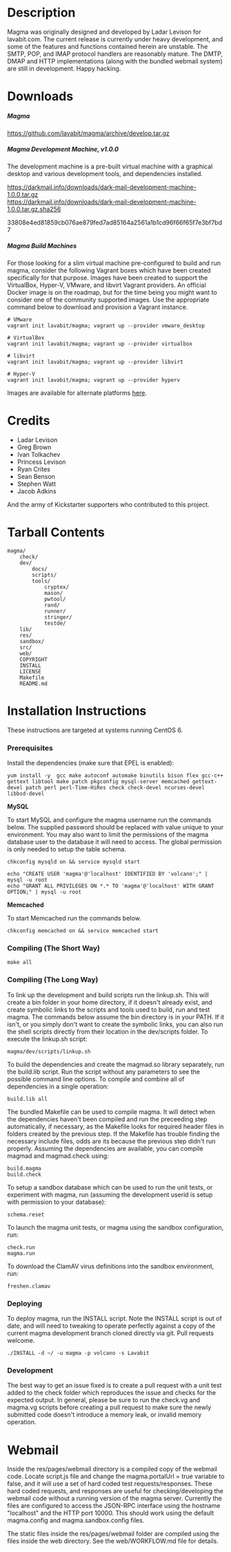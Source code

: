 # Description

Magma was originally designed and developed by Ladar Levison for lavabit.com. The current release is currently under heavy development, and some of the features and functions contained herein are unstable. The SMTP, POP, and IMAP protocol handlers are reasonably mature. The DMTP, DMAP and HTTP implementations (along with the bundled webmail system) are still in development. Happy hacking.

# Downloads

##### Magma

https://github.com/lavabit/magma/archive/develop.tar.gz

##### Magma Development Machine, v1.0.0

The development machine is a pre-built virtual machine with a graphical desktop and various development tools, and dependencies installed.

https://darkmail.info/downloads/dark-mail-development-machine-1.0.0.tar.gz    
https://darkmail.info/downloads/dark-mail-development-machine-1.0.0.tar.gz.sha256    

33808e4ed81859cb076ae879fed7ad85164a2561a1b1cd96f66f65f7e3bf7bd7

##### Magma Build Machines

For those looking for a slim virtual machine pre-configured to build and run magma, consider the following Vagrant boxes which have been created specifically for that purpose. Images have been created to support the VirtualBox, Hyper-V, VMware, and libvirt Vagrant providers. An official Docker image is on the roadmap, but for the time being you might want to consider one of the community supported images. Use the appropriate command below to download and provision a Vagrant instance.

```shell
# VMware
vagrant init lavabit/magma; vagrant up --provider vmware_desktop

# VirtualBox
vagrant init lavabit/magma; vagrant up --provider virtualbox

# libvirt
vagrant init lavabit/magma; vagrant up --provider libvirt

# Hyper-V
vagrant init lavabit/magma; vagrant up --provider hyperv
```

Images are available for alternate platforms [here](https://atlas.hashicorp.com/lavabit).

# Credits

- Ladar Levison
- Greg Brown
- Ivan Tolkachev
- Princess Levison
- Ryan Crites
- Sean Benson
- Stephen Watt
- Jacob Adkins

And the army of Kickstarter supporters who contributed to this project.

# Tarball Contents

```
magma/
	check/
	dev/
		docs/
		scripts/
		tools/
			cryptex/
			mason/
			pwtool/
			rand/
			runner/
			stringer/
			testde/
	lib/
	res/
	sandbox/
	src/
	web/
	COPYRIGHT
	INSTALL
	LICENSE
	Makefile
	README.md
```

# Installation Instructions

These instructions are targeted at systems running CentOS 6.

### Prerequisites

Install the dependencies (make sure that EPEL is enabled):

```shell
yum install -y  gcc make autoconf automake binutils bison flex gcc-c++ gettext libtool make patch pkgconfig mysql-server memcached gettext-devel patch perl perl-Time-HiRes check check-devel ncurses-devel libbsd-devel
```

**MySQL**

To start MySQL and configure the magma username run the commands below. The supplied password should be replaced with value unique to your environment. You may also want to limit the permissions of the magma database user to the database it will need to access. The global permission is only needed to setup the table schema.

```shell
chkconfig mysqld on && service mysqld start

echo "CREATE USER 'magma'@'localhost' IDENTIFIED BY 'volcano';" | mysql -u root
echo "GRANT ALL PRIVILEGES ON *.* TO 'magma'@'localhost' WITH GRANT OPTION;" | mysql -u root
```

**Memcached**

To start Memcached run the commands below.

```shell
chkconfig memcached on && service memcached start
```
### Compiling (The Short Way)

```shell
make all
```

### Compiling (The Long Way)

To link up the development and build scripts run the linkup.sh. This will create a bin folder in your home directory, if it doesn't already exist, and create symbolic links to the scripts and tools used to build, run and test magma. The commands below assume the bin directory is in your PATH. If it isn't, or you simply don't want to create the symbolic links, you can also run the shell scripts directly from their location in the dev/scripts folder. To execute the linkup.sh script:

```shell
magma/dev/scripts/linkup.sh
```

To build the dependencies and create the magmad.so library separately, run the build.lib script. Run the script without any parameters to see the possible command line options. To compile and combine all of dependencies in a single operation:

```shell
build.lib all
```

The bundled Makefile can be used to compile magma. It will detect when the dependencies haven't been compiled and run the preceeding step automatically, if necessary, as the Makefile looks for required header files in folders created by the previous step. If the Makefile has trouble finding the necessary include files, odds are its because the previous step didn't run properly. Assuming the dependencies are available, you can compile magmad and magmad.check using:

```shell
build.magma
build.check
```

To setup a sandbox database which can be used to run the unit tests, or experiment with magma, run (assuming the development userid is setup with permission to your database):

```shell
schema.reset
```

To launch the magma unit tests, or magma using the sandbox configuration, run:

```shell
check.run
magma.run
```

To download the ClamAV virus definitions into the sandbox environment, run:

```shell
freshen.clamav
```

### Deploying

To deploy magma, run the INSTALL script. Note the INSTALL script is out of date, and will need to tweaking to operate perfectly against a copy of the current magma development branch cloned directly via git. Pull requests welcome.

```shell
./INSTALL -d ~/ -u magma -p volcano -s Lavabit
```

### Development

The best way to get an issue fixed is to create a pull request with a unit test added to the check folder which reproduces the issue and checks for the expected output. In general, please be sure to run the check.vg and magma.vg scripts before creating a pull request to make sure the newly submitted code doesn't introduce a memory leak, or invalid memory operation.


# Webmail

Inside the res/pages/webmail directory is a compiled copy of the webmail code. Locate script.js file and change the magma.portalUrl = true variable to false, and it will use a set of hard coded test requests/responses. These hard coded requests, and responses are useful for checking/developing the webmail code without a running version of the magma server. Currently the files are configured to access the JSON-RPC interface using the hostname "localhost" and the HTTP port 10000. This should work using the default magma.config and magma.sandbox.config files.

The static files inside the res/pages/webmail folder are compiled using the files inside the web directory. See the web/WORKFLOW.md file for details.




